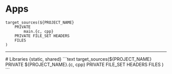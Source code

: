 # Apps
```text
target_sources(${PROJECT_NAME} 
	PRIVATE 
		main.{c, cpp}
	PRIVATE FILE_SET HEADERS
	FILES
)
```
<hr>
# Libraries {static, shared}
```text
target_sources(${PROJECT_NAME} 
	PRIVATE 
		${PROJECT_NAME}.{c, cpp}
	PRIVATE FILE_SET HEADERS
	FILES
)
```